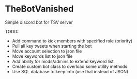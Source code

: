 # TheBotVanished
Simple discord bot for TSV server

TODO:
* Add command to kick members with specified role (priority)
* Pull all key tweets when starting the bot
* Move account selection to json file
* Move keywords list to json file
* Add ability for mods/admins to extend keyword list
* Create custom bot class to overload some utility methods
* Use SQL database to keep info (use that instead of JSON)